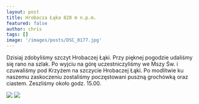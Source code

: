 ```yaml
---
layout: post
title: Hrobacza Łąka 828 m n.p.m.
featured: false
author: chris
tags: []
image: '/images/posts/DSC_0177.jpg'
---
```


<p class='c-content__cc-content'>
Dzisiaj zdobyliśmy szczyt Hrobaczej Łąki. Przy pięknej pogodzie udaliśmy się rano na szlak. Po wyjciu na górę uczestniczyliśmy we Mszy Św. i czuwaliśmy pod Krzyżem na szczycie Hrobaczej Łąki. Po modlitwie ku naszemu zaskoczeniu zostaliśmy poczęstowani puszną grochówką oraz ciastem. Zeszliśmy około godz. 15.00.
</p>

<img src="http://blog.krzysztofplonka.pl/images/posts/DSC_0176.jpg" class="c-content__cc-content__image" />
<img src="http://blog.krzysztofplonka.pl/images/posts/DSC_0178.jpg" class="c-content__cc-content__image" />